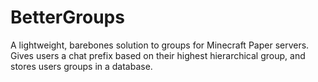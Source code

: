 # BetterGroups
A lightweight, barebones solution to groups for Minecraft Paper servers. Gives users a chat prefix based on their highest hierarchical group, and stores users groups in a database. 
